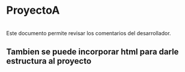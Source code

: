 # ProyectoA
<br>
Este documento permite revisar los comentarios del desarrollador.
<h2>Tambien se puede incorporar html para darle estructura al proyecto</h2>
